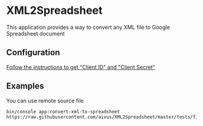 XML2Spreadsheet
===============

This application provides a way to convert any XML file to Google Spreadsheet document

Configuration
-------------

[Follow the instructions to get "Client ID" and "Client Secret"](docs/enable-google-api.md)

Examples
--------

You can use remote source file
```
bin/console app:convert-xml-to-spreadsheet https://raw.githubusercontent.com/aivus/XML2Spreadsheet/master/tests/fixtures/coffee_feed.xml
``` 
